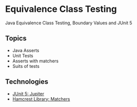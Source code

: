 # Equivalence Class Testing
Java Equivalence Class Testing, Boundary Values and JUnit 5

## Topics
- Java Asserts
- Unit Tests
- Asserts with matchers
- Suits of tests

## Technologies
- [JUnit 5: Jupiter](https://junit.org/junit5/docs/current/user-guide/)
- [Hamcrest Library: Matchers](https://github.com/hamcrest/JavaHamcrest)